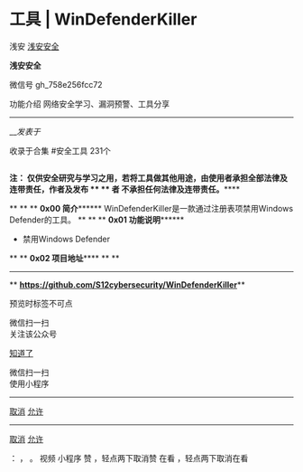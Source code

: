 #  工具 | WinDefenderKiller

浅安  [ 浅安安全 ](javascript:void\(0\);)

**浅安安全** ![]()

微信号 gh_758e256fcc72

功能介绍 网络安全学习、漏洞预警、工具分享

____

___发表于_

收录于合集 #安全工具 231个

![]()

******注： 仅供安全研究与学习之用，若将工具做其他用途，由使用者承担全部法律及连带责任，作者及发布 ** ** **者******
不承担任何法律及连带责任。******

 ** ** ** **0x00 简介******** WinDefenderKiller是一款通过注册表项禁用Windows Defender的工具。
** ** ** **0x01 功能说明********

  * 禁用Windows Defender

 ** ** **0x02 项目地址****** ** **  
****

 ** **https://github.com/S12cybersecurity/WinDefenderKiller****

  

预览时标签不可点

微信扫一扫  
关注该公众号

[知道了](javascript:;)

微信扫一扫  
使用小程序

****

[取消](javascript:void\(0\);) [允许](javascript:void\(0\);)

****

[取消](javascript:void\(0\);) [允许](javascript:void\(0\);)

： ， 。   视频 小程序 赞 ，轻点两下取消赞 在看 ，轻点两下取消在看

